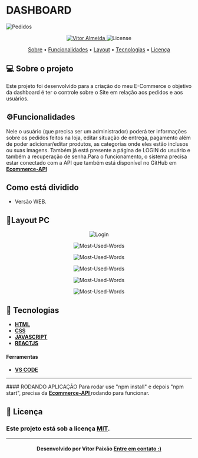 

<p align="center">
  <h1> DASHBOARD </h1>
   <img src="https://github.com/vitorpaixaoa/dashboard_ecommerce/blob/master/public/img/paginal-inicial.png" alt="Pedidos" />
</p>

<!-- Badges -->
<p align="center">
   <a href="https://www.linkedin.com/in/alan-vitor-paix%C3%A3o-almeida-44651117b/">
      <img alt="Vitor Almeida" src="https://img.shields.io/badge/-Vitor Paixão-blue?style=flat&logo=Linkedin&logoColor=bluee" />
   </a>
  <img alt="License" src="https://img.shields.io/badge/license-MIT-blue">
</p>

<!-- Indice-->
<p align="center">
 <a href="#-sobre-o-projeto">Sobre</a> •
 <a href="#-Funcionalidades">Funcionalidades</a> • 
 <a href="#-Layout">Layout</a> •  
 <a href="#-Tecnologias">Tecnologias</a> • 
 <a href="#-licença">Licença</a>
</p>

<!--Sobre o projeto-->
## 💻 Sobre o projeto

Este projeto foi desenvolvido para a criação do meu E-Commerce o objetivo da dashboard é ter o controle sobre o Site em relação aos pedidos e aos usuários.

<!--Funcionalidades-->
## ⚙️Funcionalidades

  Nele o usuário (que precisa ser um administrador) poderá ter informações sobre os pedidos feitos na loja, editar situação de entrega, pagamento além de poder adicionar/editar produtos, as categorias onde eles estão inclusos ou suas imagens. Também já está presente a página de LOGIN do usuário e também a recuperação de senha.Para o funcionamento, o sistema precisa estar conectado com a API que também está disponível no GitHub em <a href="https://github.com/vitorpaixaoa/api_rest_ecommerce"> <strong> Ecommerce-API </strong> </a>

<!--Funcionalidades-->
## Como está dividido
 - Versão WEB.

<!--layout-->
## 🎨Layout PC

<p align="center">
   <img src="https://github.com/vitorpaixaoa/dashboard_ecommerce/blob/master/public/img/login.png" alt="Login" />
</p>
<p align="center">
   <img src="https://github.com/vitorpaixaoa/dashboard_ecommerce/blob/master/public/img/recuperar-senha-digitar-senha.png" alt="Most-Used-Words" />
</p>
<p align="center">
   <img src="https://github.com/vitorpaixaoa/dashboard_ecommerce/blob/master/public/img/recuperar-senha-enviar-email.png" alt="Most-Used-Words" />
</p>
<p align="center">
   <img src="https://github.com/vitorpaixaoa/dashboard_ecommerce/blob/master/public/img/recuperar-senha-digitar-senha.png" alt="Most-Used-Words" />
</p>
<p align="center">
   <img src="https://github.com/vitorpaixaoa/dashboard_ecommerce/blob/master/public/img/paginal-inicial.png" alt="Most-Used-Words" />
</p>
<p align="center">
   <img src="https://github.com/vitorpaixaoa/dashboard_ecommerce/blob/master/public/img/detalhes-do-pedido.png" alt="Most-Used-Words" />
</p>


<!--layout-->
## 🚀  Tecnologias
- [**HTML** ]()
- [**CSS**]()
- [**JAVASCRIPT**]()
- [**REACTJS**]()


#### Ferramentas
- [**VS CODE**]()
<hr/>
#### RODANDO APLICAÇÃO
Para rodar use "npm install" e depois "npm start", precisa da <a href="https://github.com/vitorpaixaoa/api_rest_ecommerce"> <strong> Ecommerce-API </strong> </a> rodando para funcionar.

<!--License session-->
## 📝 Licença
### Este projeto está sob a licença [MIT](./LICENSE).
---

<h4 align=center>Desenvolvido por Vitor Paixão <a href="https://www.linkedin.com/in/alan-vitor-paix%C3%A3o-almeida-44651117b/"> <strong>Entre em contato</strong> :)</a></a></h4>

